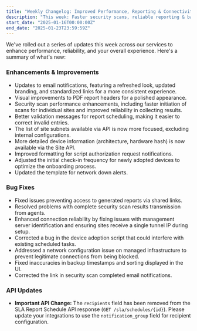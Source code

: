 ```yaml
---
title: "Weekly Changelog: Improved Performance, Reporting & Connectivity"
description: "This week: Faster security scans, reliable reporting & backups, connectivity fixes, and UI/API enhancements for a better experience."
start_date: "2025-01-16T00:00:00Z"
end_date: "2025-01-23T23:59:59Z"
---
```


We've rolled out a series of updates this week across our services to enhance performance, reliability, and your overall experience. Here's a summary of what's new:

### Enhancements & Improvements

*   Updates to email notifications, featuring a refreshed look, updated branding, and standardized links for a more consistent experience.
*   Visual improvements to PDF report headers for a polished appearance.
*   Security scan performance enhancements, including faster initiation of scans for individual sites and improved reliability in collecting results.
*   Better validation messages for report scheduling, making it easier to correct invalid entries.
*   The list of site subnets available via API is now more focused, excluding internal configurations.
*   More detailed device information (architecture, hardware hash) is now available via the Site API.
*   Improved formatting for script authorization request notifications.
*   Adjusted the initial check-in frequency for newly adopted devices to optimize the onboarding process.
*   Updated the template for network down alerts.

### Bug Fixes

*   Fixed issues preventing access to generated reports via shared links.
*   Resolved problems with complete security scan results transmission from agents.
*   Enhanced connection reliability by fixing issues with management server identification and ensuring sites receive a single tunnel IP during setup.
*   Corrected a bug in the device adoption script that could interfere with existing scheduled tasks.
*   Addressed a network configuration issue on managed infrastructure to prevent legitimate connections from being blocked.
*   Fixed inaccuracies in backup timestamps and sorting displayed in the UI.
*   Corrected the link in security scan completed email notifications.

### API Updates

*   **Important API Change:** The `recipients` field has been removed from the SLA Report Schedule API response (`GET /sla/schedules/{id}`). Please update your integrations to use the `notification_group` field for recipient configuration.
